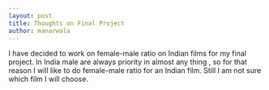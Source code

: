 ```yaml
---
layout: post
title: Thoughts on Final Project
author: manarwala
---
```


I have decided to work on female-male ratio on Indian films for my final project. In India male are always priority in almost any thing , so for that reason I will like to do female-male ratio for an Indian film. Still I am not sure which film I will choose.
